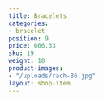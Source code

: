 ```yaml
---
title: Bracelets
categories:
- bracelet
position: 9
price: 666.33
sku: 19
weight: 10
product-images:
- "/uploads/rach-86.jpg"
layout: shop-item
---
```


